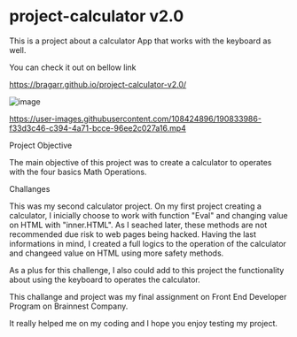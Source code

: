 # project-calculator v2.0

This is a project about a calculator App that works with the keyboard as well.

You can check it out on bellow link

https://bragarr.github.io/project-calculator-v2.0/

![image](https://user-images.githubusercontent.com/108424896/190833280-40e94122-78a8-4c0c-b488-06d8a7c6217b.png)

https://user-images.githubusercontent.com/108424896/190833986-f33d3c46-c394-4a71-bcce-96ee2c027a16.mp4

Project Objective

The main objective of this project was to create a calculator to operates with the four basics Math Operations.

Challanges

This was my second calculator project. On my first project creating a calculator, I inicially choose to work with function "Eval" and changing value on HTML with "inner.HTML". As I seached later, these methods are not recommended due risk to web pages being hacked.
Having the last informations in mind, I created a full logics to the operation of the calculator and changeed value on HTML using more safety methods.

As a plus for this challenge, I also could add to this project the functionality about using the keyboard to operates the calculator.

This challange and project was my final assignment on Front End Developer Program on Brainnest Company.

It really helped me on my coding and I hope you enjoy testing my project.

